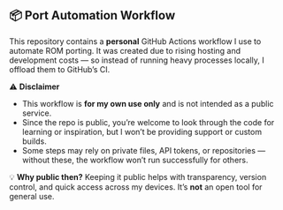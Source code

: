 ## 📦 Port Automation Workflow

This repository contains a **personal** GitHub Actions workflow I use to automate ROM porting.
It was created due to rising hosting and development costs — so instead of running heavy processes locally, I offload them to GitHub’s CI.

⚠ **Disclaimer**

* This workflow is **for my own use only** and is not intended as a public service.
* Since the repo is public, you’re welcome to look through the code for learning or inspiration, but I won’t be providing support or custom builds.
* Some steps may rely on private files, API tokens, or repositories — without these, the workflow won’t run successfully for others.

💡 **Why public then?**
Keeping it public helps with transparency, version control, and quick access across my devices. It’s **not** an open tool for general use.